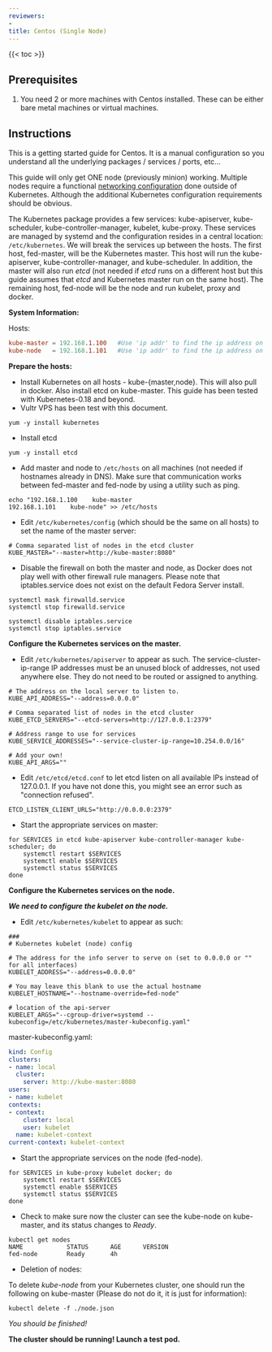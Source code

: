 ```yaml
---
reviewers:
- 
title: Centos (Single Node)
---
```


{{< toc >}}

## Prerequisites

1. You need 2 or more machines with Centos installed. These can be either bare metal machines or virtual machines.

## Instructions

This is a getting started guide for Centos.  It is a manual configuration so you understand all the underlying packages / services / ports, etc...

This guide will only get ONE node (previously minion) working.  Multiple nodes require a functional [networking configuration](/docs/concepts/cluster-administration/networking/) done outside of Kubernetes.  Although the additional Kubernetes configuration requirements should be obvious.

The Kubernetes package provides a few services: kube-apiserver, kube-scheduler, kube-controller-manager, kubelet, kube-proxy.  These services are managed by systemd and the configuration resides in a central location: `/etc/kubernetes`.  We will break the services up between the hosts.  The first host, fed-master, will be the Kubernetes master.  This host will run the kube-apiserver, kube-controller-manager, and kube-scheduler.  In addition, the master will also run _etcd_ (not needed if _etcd_ runs on a different host but this guide assumes that _etcd_ and Kubernetes master run on the same host).  The remaining host, fed-node will be the node and run kubelet, proxy and docker.

**System Information:**

Hosts:

```conf
kube-master = 192.168.1.100   #Use 'ip addr' to find the ip address on master server
kube-node   = 192.168.1.101   #Use 'ip addr' to find the ip address on node server
```

**Prepare the hosts:**

* Install Kubernetes on all hosts - kube-{master,node}.  This will also pull in docker. Also install etcd on kube-master.  This guide has been tested with Kubernetes-0.18 and beyond.
* Vultr VPS has been test with this document.

```shell
yum -y install kubernetes
```

* Install etcd

```shell
yum -y install etcd
```

* Add master and node to `/etc/hosts` on all machines (not needed if hostnames already in DNS). Make sure that communication works between fed-master and fed-node by using a utility such as ping.

```shell
echo "192.168.1.100    kube-master
192.168.1.101    kube-node" >> /etc/hosts
```

* Edit `/etc/kubernetes/config` (which should be the same on all hosts) to set
the name of the master server:

```shell
# Comma separated list of nodes in the etcd cluster
KUBE_MASTER="--master=http://kube-master:8080"
```

* Disable the firewall on both the master and node, as Docker does not play well with other firewall rule managers.  Please note that iptables.service does not exist on the default Fedora Server install.

```shell
systemctl mask firewalld.service
systemctl stop firewalld.service

systemctl disable iptables.service
systemctl stop iptables.service
```

**Configure the Kubernetes services on the master.**

* Edit `/etc/kubernetes/apiserver` to appear as such.  The service-cluster-ip-range IP addresses must be an unused block of addresses, not used anywhere else.  They do not need to be routed or assigned to anything.

```shell
# The address on the local server to listen to.
KUBE_API_ADDRESS="--address=0.0.0.0"

# Comma separated list of nodes in the etcd cluster
KUBE_ETCD_SERVERS="--etcd-servers=http://127.0.0.1:2379"

# Address range to use for services
KUBE_SERVICE_ADDRESSES="--service-cluster-ip-range=10.254.0.0/16"

# Add your own!
KUBE_API_ARGS=""
```

* Edit `/etc/etcd/etcd.conf` to let etcd listen on all available IPs instead of 127.0.0.1. If you have not done this, you might see an error such as "connection refused".

```shell
ETCD_LISTEN_CLIENT_URLS="http://0.0.0.0:2379"
```

* Start the appropriate services on master:

```shell
for SERVICES in etcd kube-apiserver kube-controller-manager kube-scheduler; do
    systemctl restart $SERVICES
    systemctl enable $SERVICES
    systemctl status $SERVICES
done
```

**Configure the Kubernetes services on the node.**

***We need to configure the kubelet on the node.***

* Edit `/etc/kubernetes/kubelet` to appear as such:

```shell
###
# Kubernetes kubelet (node) config

# The address for the info server to serve on (set to 0.0.0.0 or "" for all interfaces)
KUBELET_ADDRESS="--address=0.0.0.0"

# You may leave this blank to use the actual hostname
KUBELET_HOSTNAME="--hostname-override=fed-node"

# location of the api-server
KUBELET_ARGS="--cgroup-driver=systemd --kubeconfig=/etc/kubernetes/master-kubeconfig.yaml"

```

master-kubeconfig.yaml:
```yaml
kind: Config
clusters:
- name: local
  cluster:
    server: http://kube-master:8080
users:
- name: kubelet
contexts:
- context:
    cluster: local
    user: kubelet
  name: kubelet-context
current-context: kubelet-context
```

* Start the appropriate services on the node (fed-node).

```shell
for SERVICES in kube-proxy kubelet docker; do 
    systemctl restart $SERVICES
    systemctl enable $SERVICES
    systemctl status $SERVICES 
done
```

* Check to make sure now the cluster can see the kube-node on kube-master, and its status changes to _Ready_.

```shell
kubectl get nodes
NAME            STATUS      AGE      VERSION
fed-node        Ready       4h
```

* Deletion of nodes:

To delete _kube-node_ from your Kubernetes cluster, one should run the following on kube-master (Please do not do it, it is just for information):

```shell
kubectl delete -f ./node.json
```

*You should be finished!*

**The cluster should be running! Launch a test pod.**
